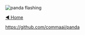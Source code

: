 ![panda flashing](https://user-images.githubusercontent.com/37757984/82701897-d5a05900-9c25-11ea-84aa-8439bde81975.png)

[◄ Home](https://github.com/commaai/openpilot/wiki)

https://github.com/commaai/panda